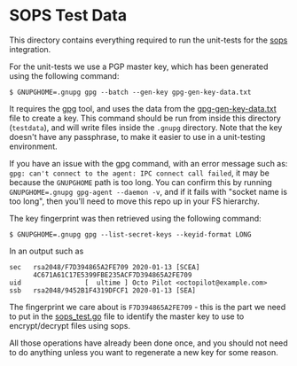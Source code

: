 # SOPS Test Data

This directory contains everything required to run the unit-tests for the [sops](https://github.com/mozilla/sops) integration.

For the unit-tests we use a PGP master key, which has been generated using the following command:

```
$ GNUPGHOME=.gnupg gpg --batch --gen-key gpg-gen-key-data.txt
```

It requires the [gpg](https://gnupg.org/) tool, and uses the data from the [gpg-gen-key-data.txt](gpg-gen-key-data.txt) file to create a key. This command should be run from inside this directory (`testdata`), and will write files inside the `.gnupg` directory.
Note that the key doesn't have any passphrase, to make it easier to use in a unit-testing environment.

If you have an issue with the gpg command, with an error message such as: `gpg: can't connect to the agent: IPC connect call failed`, it may be because the `GNUPGHOME` path is too long. You can confirm this by running `GNUPGHOME=.gnupg gpg-agent --daemon -v`, and if it fails with "socket name is too long", then you'll need to move this repo up in your FS hierarchy.

The key fingerprint was then retrieved using the following command:

```
$ GNUPGHOME=.gnupg gpg --list-secret-keys --keyid-format LONG
```

In an output such as

```
sec   rsa2048/F7D394865A2FE709 2020-01-13 [SCEA]
      4C671A61C17E5399FBE235ACF7D394865A2FE709
uid                [  ultime ] Octo Pilot <octopilot@example.com>
ssb   rsa2048/9452B1F4319DFCF1 2020-01-13 [SEA]
```

The fingerprint we care about is `F7D394865A2FE709` - this is the part we need to put in the [sops_test.go](sops_test.go) file to identify the master key to use to encrypt/decrypt files using sops.

All those operations have already been done once, and you should not need to do anything unless you want to regenerate a new key for some reason.

